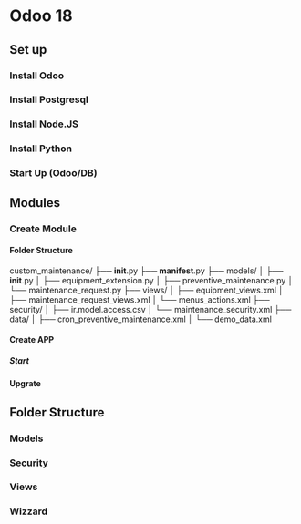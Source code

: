 # Odoo 18

## Set up
### Install Odoo
### Install Postgresql
### Install Node.JS
### Install Python
### Start Up (Odoo/DB)

## Modules
### Create Module
#### Folder Structure
custom_maintenance/
├── __init__.py
├── __manifest__.py
├── models/
│   ├── __init__.py
│   ├── equipment_extension.py
│   ├── preventive_maintenance.py
│   └── maintenance_request.py
├── views/
│   ├── equipment_views.xml
│   ├── maintenance_request_views.xml
│   └── menus_actions.xml
├── security/
│   ├── ir.model.access.csv
│   └── maintenance_security.xml
├── data/
│   ├── cron_preventive_maintenance.xml
│   └── demo_data.xml




#### Create APP
##### Start
#### Upgrate 

## Folder Structure
### Models
### Security
### Views
### Wizzard
